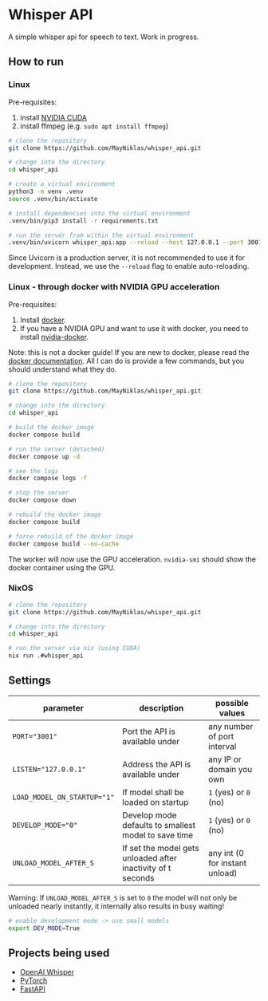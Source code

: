 # Whisper API

A simple whisper api for speech to text.
Work in progress.

## How to run

### Linux

Pre-requisites:

1. install [NVIDIA CUDA](https://developer.nvidia.com/cuda-downloads?target_os=Linux)
2. install ffmpeg (e.g. `sudo apt install ffmpeg`)

```bash
# clone the repository
git clone https://github.com/MayNiklas/whisper_api.git

# change into the directory
cd whisper_api

# create a virtual environment
python3 -m venv .venv
source .venv/bin/activate

# install dependencies into the virtual environment
.venv/bin/pip3 install -r requirements.txt

# run the server from within the virtual environment
.venv/bin/uvicorn whisper_api:app --reload --host 127.0.0.1 --port 3001
```

Since Uvicorn is a production server, it is not recommended to use it for development.
Instead, we use the `--reload` flag to enable auto-reloading.

### Linux -  through docker with NVIDIA GPU acceleration

Pre-requisites:

1. Install [docker](https://docs.docker.com/engine/install/).
2. If you have a NVIDIA GPU and want to use it with docker, you need to install [nvidia-docker](https://docs.nvidia.com/datacenter/cloud-native/container-toolkit/install-guide.html#docker).

Note: this is not a docker guide! If you are new to docker, please read the [docker documentation](https://docs.docker.com/).
All I can do is provide a few commands, but you should understand what they do.

```bash
# clone the repository
git clone https://github.com/MayNiklas/whisper_api.git

# change into the directory
cd whisper_api

# build the docker image
docker compose build

# run the server (detached)
docker compose up -d

# see the logs
docker compose logs -f

# stop the server
docker compose down

# rebuild the docker image
docker compose build

# force rebuild of the docker image
docker compose build --no-cache
```

The worker will now use the GPU acceleration.
`nvidia-smi` should show the docker container using the GPU.

### NixOS

```bash
# clone the repository
git clone https://github.com/MayNiklas/whisper_api.git

# change into the directory
cd whisper_api

# run the server via nix (using CUDA)
nix run .#whisper_api
```

## Settings
| parameter                   | description                                                  | possible values                |
|-----------------------------|--------------------------------------------------------------|--------------------------------|
| `PORT="3001"`               | Port the API is available under                              | any number of port interval    |
| `LISTEN="127.0.0.1"`        | Address the API is available under                           | any IP or domain you own       |
| `LOAD_MODEL_ON_STARTUP="1"` | If model shall be loaded on startup                          | `1` (yes) or `0` (no)          |
| `DEVELOP_MODE="0"`          | Develop mode defaults to smallest model to save time         | `1` (yes) or `0` (no)          | 
| `UNLOAD_MODEL_AFTER_S`      | If set the model gets unloaded after inactivity of t seconds | any int (0 for instant unload) |

Warning: If `UNLOAD_MODEL_AFTER_S` is set to `0` the model will not only be unloaded nearly instantly, it internally also results in busy waiting!

```bash
# enable development mode -> use small models
export DEV_MODE=True
```

## Projects being used

* [OpenAI Whisper](https://github.com/openai/whisper)
* [PyTorch](https://pytorch.org/)
* [FastAPI](https://fastapi.tiangolo.com/)
